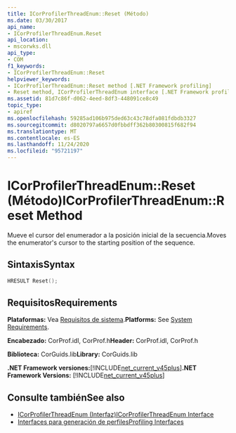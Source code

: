 ```yaml
---
title: ICorProfilerThreadEnum::Reset (Método)
ms.date: 03/30/2017
api_name:
- ICorProfilerThreadEnum.Reset
api_location:
- mscorwks.dll
api_type:
- COM
f1_keywords:
- ICorProfilerThreadEnum::Reset
helpviewer_keywords:
- ICorProfilerThreadEnum::Reset method [.NET Framework profiling]
- Reset method, ICorProfilerThreadEnum interface [.NET Framework profiling]
ms.assetid: 81d7c86f-d062-4eed-8df3-448091ce8c49
topic_type:
- apiref
ms.openlocfilehash: 59285ad106b975ded63c43c78dfa081fdbdb3327
ms.sourcegitcommit: d8020797a6657d0fbbdff362b80300815f682f94
ms.translationtype: MT
ms.contentlocale: es-ES
ms.lasthandoff: 11/24/2020
ms.locfileid: "95721197"
---
```

# <a name="icorprofilerthreadenumreset-method"></a><span data-ttu-id="d0bbf-102">ICorProfilerThreadEnum::Reset (Método)</span><span class="sxs-lookup"><span data-stu-id="d0bbf-102">ICorProfilerThreadEnum::Reset Method</span></span>

<span data-ttu-id="d0bbf-103">Mueve el cursor del enumerador a la posición inicial de la secuencia.</span><span class="sxs-lookup"><span data-stu-id="d0bbf-103">Moves the enumerator's cursor to the starting position of the sequence.</span></span>  
  
## <a name="syntax"></a><span data-ttu-id="d0bbf-104">Sintaxis</span><span class="sxs-lookup"><span data-stu-id="d0bbf-104">Syntax</span></span>  
  
```cpp  
HRESULT Reset();  
```  
  
## <a name="requirements"></a><span data-ttu-id="d0bbf-105">Requisitos</span><span class="sxs-lookup"><span data-stu-id="d0bbf-105">Requirements</span></span>  

 <span data-ttu-id="d0bbf-106">**Plataformas:** Vea [Requisitos de sistema](../../get-started/system-requirements.md).</span><span class="sxs-lookup"><span data-stu-id="d0bbf-106">**Platforms:** See [System Requirements](../../get-started/system-requirements.md).</span></span>  
  
 <span data-ttu-id="d0bbf-107">**Encabezado:** CorProf.idl, CorProf.h</span><span class="sxs-lookup"><span data-stu-id="d0bbf-107">**Header:** CorProf.idl, CorProf.h</span></span>  
  
 <span data-ttu-id="d0bbf-108">**Biblioteca:** CorGuids.lib</span><span class="sxs-lookup"><span data-stu-id="d0bbf-108">**Library:** CorGuids.lib</span></span>  
  
 <span data-ttu-id="d0bbf-109">**.NET Framework versiones:**[!INCLUDE[net_current_v45plus](../../../../includes/net-current-v45plus-md.md)]</span><span class="sxs-lookup"><span data-stu-id="d0bbf-109">**.NET Framework Versions:** [!INCLUDE[net_current_v45plus](../../../../includes/net-current-v45plus-md.md)]</span></span>  
  
## <a name="see-also"></a><span data-ttu-id="d0bbf-110">Consulte también</span><span class="sxs-lookup"><span data-stu-id="d0bbf-110">See also</span></span>

- [<span data-ttu-id="d0bbf-111">ICorProfilerThreadEnum (Interfaz)</span><span class="sxs-lookup"><span data-stu-id="d0bbf-111">ICorProfilerThreadEnum Interface</span></span>](icorprofilerthreadenum-interface.md)
- [<span data-ttu-id="d0bbf-112">Interfaces para generación de perfiles</span><span class="sxs-lookup"><span data-stu-id="d0bbf-112">Profiling Interfaces</span></span>](profiling-interfaces.md)

